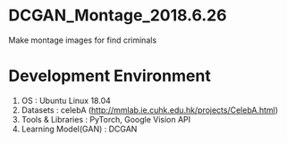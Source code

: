 # DCGAN_Montage_2018.6.26
Make montage images for find criminals

# Development Environment
1. OS : Ubuntu Linux 18.04
2. Datasets : celebA (http://mmlab.ie.cuhk.edu.hk/projects/CelebA.html)
3. Tools & Libraries : PyTorch, Google Vision API
4. Learning Model(GAN) : DCGAN
